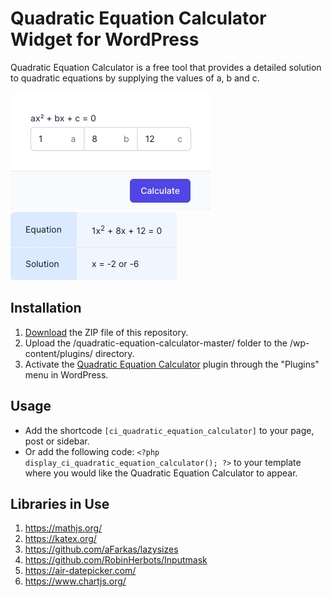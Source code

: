 # Quadratic Equation Calculator Widget for WordPress

Quadratic Equation Calculator is a free tool that provides a detailed solution to quadratic equations by supplying the values of a, b and c.

![Quadratic Equation Calculator Input Form](/assets/images/screenshot-1.png "Quadratic Equation Calculator Input Form")
![Quadratic Equation Calculator Calculation Results](/assets/images/screenshot-2.png "Quadratic Equation Calculator Calculation Results")

## Installation

1. [Download](https://github.com/pub-calculator-io/age-calculator/archive/refs/heads/master.zip) the ZIP file of this repository.
2. Upload the /quadratic-equation-calculator-master/ folder to the /wp-content/plugins/ directory.
3. Activate the [Quadratic Equation Calculator](https://www.calculator.io/quadratic-equation-calculator/ "Quadratic Equation Calculator Homepage") plugin through the "Plugins" menu in WordPress.

## Usage
* Add the shortcode `[ci_quadratic_equation_calculator]` to your page, post or sidebar.
* Or add the following code: `<?php display_ci_quadratic_equation_calculator(); ?>` to your template where you would like the Quadratic Equation Calculator to appear.

## Libraries in Use
1. https://mathjs.org/
2. https://katex.org/
3. https://github.com/aFarkas/lazysizes
4. https://github.com/RobinHerbots/Inputmask
5. https://air-datepicker.com/
6. https://www.chartjs.org/
